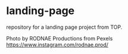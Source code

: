 # landing-page
repository for a landing page project from TOP.

Photo by RODNAE Productions from Pexels https://www.instagram.com/rodnae.prod/
